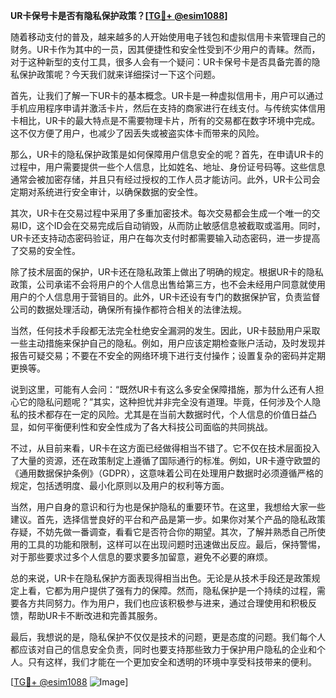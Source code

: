 **UR卡保号卡是否有隐私保护政策？[[TG💪+ @esim1088](https://t.me/s/esim1088)]**

随着移动支付的普及，越来越多的人开始使用电子钱包和虚拟信用卡来管理自己的财务。UR卡作为其中的一员，因其便捷性和安全性受到不少用户的青睐。然而，对于这种新型的支付工具，很多人会有一个疑问：UR卡保号卡是否具备完善的隐私保护政策呢？今天我们就来详细探讨一下这个问题。

首先，让我们了解一下UR卡的基本概念。UR卡是一种虚拟信用卡，用户可以通过手机应用程序申请并激活卡片，然后在支持的商家进行在线支付。与传统实体信用卡相比，UR卡的最大特点是不需要物理卡片，所有的交易都在数字环境中完成。这不仅方便了用户，也减少了因丢失或被盗实体卡而带来的风险。

那么，UR卡的隐私保护政策是如何保障用户信息安全的呢？首先，在申请UR卡的过程中，用户需要提供一些个人信息，比如姓名、地址、身份证号码等。这些信息通常会被加密存储，并且只有经过授权的工作人员才能访问。此外，UR卡公司会定期对系统进行安全审计，以确保数据的安全性。

其次，UR卡在交易过程中采用了多重加密技术。每次交易都会生成一个唯一的交易ID，这个ID会在交易完成后自动销毁，从而防止敏感信息被截取或滥用。同时，UR卡还支持动态密码验证，用户在每次支付时都需要输入动态密码，进一步提高了交易的安全性。

除了技术层面的保护，UR卡还在隐私政策上做出了明确的规定。根据UR卡的隐私政策，公司承诺不会将用户的个人信息出售给第三方，也不会未经用户同意就使用用户的个人信息用于营销目的。此外，UR卡还设有专门的数据保护官，负责监督公司的数据处理活动，确保所有操作都符合相关的法律法规。

当然，任何技术手段都无法完全杜绝安全漏洞的发生。因此，UR卡鼓励用户采取一些主动措施来保护自己的隐私。例如，用户应该定期检查账户活动，及时发现并报告可疑交易；不要在不安全的网络环境下进行支付操作；设置复杂的密码并定期更换等。

说到这里，可能有人会问：“既然UR卡有这么多安全保障措施，那为什么还有人担心它的隐私问题呢？”其实，这种担忧并非完全没有道理。毕竟，任何涉及个人隐私的技术都存在一定的风险。尤其是在当前大数据时代，个人信息的价值日益凸显，如何平衡便利性和安全性成为了各大科技公司面临的共同挑战。

不过，从目前来看，UR卡在这方面已经做得相当不错了。它不仅在技术层面投入了大量的资源，还在政策制定上遵循了国际通行的标准。例如，UR卡遵守欧盟的《通用数据保护条例》（GDPR），这意味着公司在处理用户数据时必须遵循严格的规定，包括透明度、最小化原则以及用户的权利等方面。

当然，用户自身的意识和行为也是保护隐私的重要环节。在这里，我想给大家一些建议。首先，选择信誉良好的平台和产品是第一步。如果你对某个产品的隐私政策存疑，不妨先做一番调查，看看它是否符合你的期望。其次，了解并熟悉自己所使用的工具的功能和限制，这样可以在出现问题时迅速做出反应。最后，保持警惕，对于那些要求过多个人信息的要求要多加留意，避免不必要的麻烦。

总的来说，UR卡在隐私保护方面表现得相当出色。无论是从技术手段还是政策规定上看，它都为用户提供了强有力的保障。然而，隐私保护是一个持续的过程，需要各方共同努力。作为用户，我们也应该积极参与进来，通过合理使用和积极反馈，帮助UR卡不断改进和完善其服务。

最后，我想说的是，隐私保护不仅仅是技术的问题，更是态度的问题。我们每个人都应该对自己的信息安全负责，同时也要支持那些致力于保护用户隐私的企业和个人。只有这样，我们才能在一个更加安全和透明的环境中享受科技带来的便利。

[[TG💪+ @esim1088](https://t.me/s/esim1088) ![Image](https://i.postimg.cc/4NQfJmqS/Snipaste-2025-05-13-00-14-12.png)]